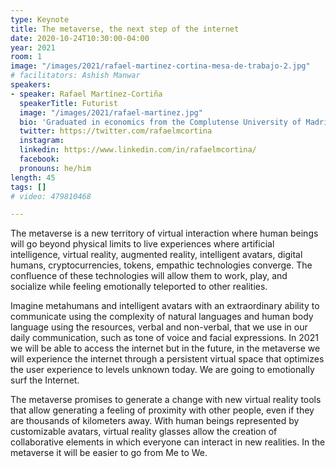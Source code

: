 ```yaml
---
type: Keynote
title: The metaverse, the next step of the internet
date: 2020-10-24T10:30:00-04:00
year: 2021
room: 1
image: "/images/2021/rafael-martinez-cortina-mesa-de-trabajo-2.jpg"
# facilitators: Ashish Manwar
speakers:
- speaker: Rafael Martínez-Cortiña
  speakerTitle: Futurist
  image: "/images/2021/rafael-martinez.jpg"
  bio: 'Graduated in economics from the Complutense University of Madrid. MBA from ESCP Business School (École Supérieure de Commerce de Paris). Currently a PhD candidate in Collective Artificial Intelligence as a competitive advantage for business management. Analyst of prospective scenarios and governance models for 2030+. Member of the Scientific Committee of Telos (Fundación Telefónica) and member of the Editorial Committee of IberCampus.'
  twitter: https://twitter.com/rafaelmcortina
  instagram: 
  linkedin: https://www.linkedin.com/in/rafaelmcortina/
  facebook: 
  pronouns: he/him
length: 45
tags: []
# video: 479810468

---
```


The metaverse is a new territory of virtual interaction where human beings will go beyond physical limits to live experiences where artificial intelligence, virtual reality, augmented reality, intelligent avatars, digital humans, cryptocurrencies, tokens, empathic technologies converge. The confluence of these technologies will allow them to work, play, and socialize while feeling emotionally teleported to other realities.

Imagine metahumans and intelligent avatars with an extraordinary ability to communicate using the complexity of natural languages ​​and human body language using the resources, verbal and non-verbal, that we use in our daily communication, such as tone of voice and facial expressions. In 2021 we will be able to access the internet but in the future, in the metaverse we will experience the internet through a persistent virtual space that optimizes the user experience to levels unknown today. We are going to emotionally surf the Internet.

The metaverse promises to generate a change with new virtual reality tools that allow generating a feeling of proximity with other people, even if they are thousands of kilometers away. With human beings represented by customizable avatars, virtual reality glasses allow the creation of collaborative elements in which everyone can interact in new realities. In the metaverse it will be easier to go from Me to We.